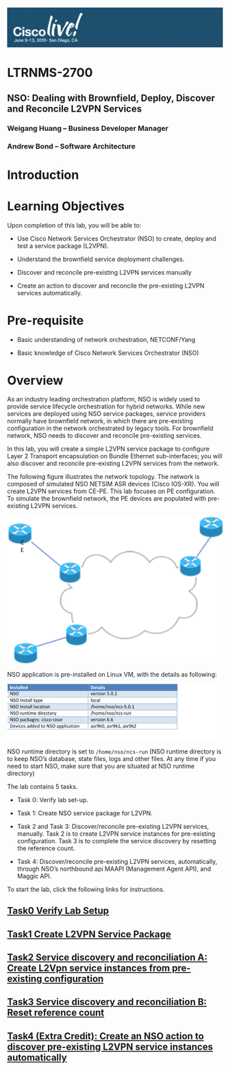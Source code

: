 ![](./media/media/image2.png)

# LTRNMS-2700

## NSO: Dealing with Brownfield, Deploy, Discover and Reconcile L2VPN Services

### Weigang Huang – Business Developer Manager

### Andrew Bond – Software Architecture




Introduction
============

Learning Objectives
===================

Upon completion of this lab, you will be able to:

-   Use Cisco Network Services Orchestrator (NSO) to create, deploy and
    test a service package (L2VPN).

-   Understand the brownfield service deployment challenges.

-   Discover and reconcile pre-existing L2VPN services manually

-   Create an action to discover and reconcile the pre-existing L2VPN
    services automatically.

Pre-requisite
=============

-   Basic understanding of network orchestration, NETCONF/Yang

-   Basic knowledge of Cisco Network Services Orchestrator (NSO)

Overview
========

As an industry leading orchestration platform, NSO is widely used to
provide service lifecycle orchestration for hybrid networks. While new
services are deployed using NSO service packages, service providers
normally have brownfield network, in which there are pre-existing
configuration in the network orchestrated by legacy tools. For
brownfield network, NSO needs to discover and reconcile pre-existing
services.

In this lab, you will create a simple L2VPN service package to configure
Layer 2 Transport encapsulation on Bundle Ethernet sub-interfaces; you
will also discover and reconcile pre-existing L2VPN services from the
network.

The following figure illustrates the network topology. The network is composed of
simulated NSO NETSIM ASR devices (Cisco IOS-XR). You will create L2VPN
services from CE-PE. This lab focuses on PE configuration. To simulate
the brownfield network, the PE devices are populated with pre-existing
L2VPN services.

![](./media/media/topology.png)

NSO application is pre-installed on Linux VM, with the details as following:

![](./media/media/nso.png)

NSO runtime directory is set to `/home/nso/ncs-run` (NSO
runtime directory is to keep NSO’s database, state files, logs and other
files. At any time if you need to start NSO, make sure that you are
situated at NSO runtime directory)


The lab contains 5 tasks.

-   Task 0: Verify lab set-up.

-   Task 1: Create NSO service package for L2VPN.

-   Task 2 and Task 3: Discover/reconcile pre-existing L2VPN services,
    manually. Task 2 is to create L2VPN service instances for
    pre-existing configuration. Task 3 is to complete the service
    discovery by resetting the reference count.

-   Task 4: Discover/reconcile pre-existing L2VPN services,
    automatically, through NSO’s northbound api MAAPI (Management Agent
    API), and Maggic API.


To start the lab, click the following links for instructions.

 [Task0 Verify Lab Setup](https://github.com/weiganghuang/LTRNMS-2700/blob/master/task0.md)
-----------------------------------
 [Task1 Create L2VPN Service Package](https://github.com/weiganghuang/LTRNMS-2700/blob/master/task1.md)
-------------------------------------

[Task2 Service discovery and reconciliation A: Create L2Vpn service instances from pre-existing configuration](https://github.com/weiganghuang/LTRNMS-2700/blob/master/task2.md)
--------------------------------------------------

[Task3 Service discovery and reconciliation B: Reset reference count](https://github.com/weiganghuang/LTRNMS-2700/blob/master/task3.md)
-----------------------------

[Task4 (Extra Credit): Create an NSO action to discover pre-existing L2VPN service instances automatically](https://github.com/weiganghuang/LTRNMS-2700/blob/master/task4.md)
------------------------------